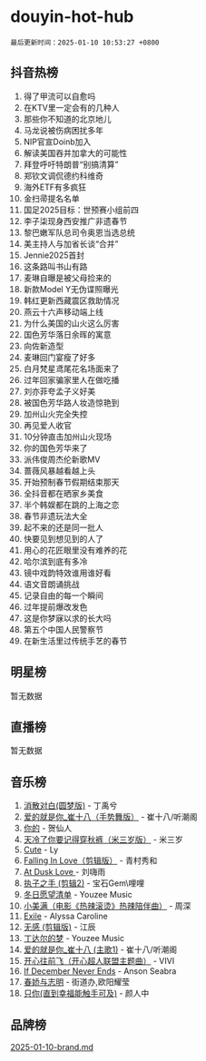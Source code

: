# douyin-hot-hub

`最后更新时间：2025-01-10 10:53:27 +0800`

## 抖音热榜

1. 得了甲流可以自愈吗
1. 在KTV里一定会有的几种人
1. 那些你不知道的北京地儿
1. 马龙说被伤病困扰多年
1. NIP官宣Doinb加入
1. 解读美国吞并加拿大的可能性
1. 拜登呼吁特朗普“别搞清算”
1. 郑钦文调侃德约科维奇
1. 海外ETF有多疯狂
1. 金扫帚提名名单
1. 国足2025目标：世预赛小组前四
1. 李子柒现身西安推广非遗春节
1. 黎巴嫩军队总司令奥恩当选总统
1. 美主持人与加省长谈“合并”
1. Jennie2025首封
1. 这条路叫书山有路
1. 麦琳自曝是被父母捡来的
1. 新款Model Y无伪谍照曝光
1. 韩红更新西藏震区救助情况
1. 燕云十六声移动端上线
1. 为什么美国的山火这么厉害
1. 国色芳华落日余晖的寓意
1. 向佐新造型
1. 麦琳回门宴瘦了好多
1. 白月梵星鸢尾花名场面来了
1. 过年回家骗家里人在做吃播
1. 刘亦菲夸孟子义好美
1. 被国色芳华路人妆造惊艳到
1. 加州山火完全失控
1. 再见爱人收官
1. 10分钟直击加州山火现场
1. 你的国色芳华来了
1. 派伟俊周杰伦新歌MV
1. 蔷薇风暴越看越上头
1. 开始预制春节假期结束那天
1. 全抖音都在晒家乡美食
1. 半个韩娱都在跳的上海之恋
1. 春节非遗玩法大全
1. 起不来的还是同一批人
1. 快要见到想见到的人了
1. 用心的花匠眼里没有难养的花
1. 哈尔滨到底有多冷
1. 镜中戏韵特效谁用谁好看
1. 语文音朗诵挑战
1. 记录自由的每一个瞬间
1. 过年提前爆改发色
1. 这是你梦寐以求的长大吗
1. 第五个中国人民警察节
1. 在新生活里过传统手艺的春节

## 明星榜

暂无数据

## 直播榜

暂无数据

## 音乐榜

1. [消散对白(圆梦版)](https://sf5-hl-cdn-tos.douyinstatic.com/obj/tos-cn-ve-2774/og4jB5I5IizzoZVAAAzWgBMAsMDWoArfwBOiFs) - 丁禹兮
1. [爱的就是你_崔十八（手势舞版）](https://sf5-hl-cdn-tos.douyinstatic.com/obj/tos-cn-ve-2774/oApB2AigNyB4sTw7JhBOikMAf0oDJzMWBuIrgm) - 崔十八/听潮阁
1. [你的](https://sf5-hl-cdn-tos.douyinstatic.com/obj/tos-cn-ve-2774/oYuIeKf42jB7sEV6B2upMdpYAgfrQWj0FeRegh) - 贺仙人
1. [天冷了你要记得穿秋裤（米三岁版）](https://sf5-hl-cdn-tos.douyinstatic.com/obj/tos-cn-ve-2774/oQlIwVIDWiZ6BQilAorS7MA0AgCkQDvcZAdm1) - 米三岁
1. [Cute](https://sf5-hl-cdn-tos.douyinstatic.com/obj/tos-cn-ve-2774/o4IbIzHWKAAB4wsS5qMBRiiAlEBGTpQRNfFvuo) - Ly
1. [Falling In Love（剪辑版）](https://sf5-hl-cdn-tos.douyinstatic.com/obj/tos-cn-ve-2774/o8ajpA8zzgBPahbBIO8AcKGBLJezFCRd1wfP9f) - 青村秀和
1. [ At Dusk  Love ](https://sf5-hl-cdn-tos.douyinstatic.com/obj/tos-cn-ve-2774/o8CrpCf5CaYgI4ZrtQgMQAFEfuGqNnRSDQAPBc) - 刘嗨雨
1. [执子之手 (剪辑2)](https://sf5-hl-cdn-tos.douyinstatic.com/obj/tos-cn-ve-2774/oUoZLQjCc31XzqsBnBQUNgeKtYPBcgbFDwtfcu) - 宝石Gem\哩哩
1. [冬日愿望清单](https://sf5-hl-cdn-tos.douyinstatic.com/obj/tos-cn-ve-2774/oIIgUOeamCFCVAzxN6MFRLIBlLGpUqQxeeHrLE) - Youzee Music
1. [小美满（电影《热辣滚烫》热辣陪伴曲）](https://sf5-hl-cdn-tos.douyinstatic.com/obj/tos-cn-ve-2774/o0GAn2lSgfZIDUgtevCGDQYnFg4CwnrBaxbTZL) - 周深
1. [Exile](https://sf5-hl-cdn-tos.douyinstatic.com/obj/tos-cn-ve-2774/oYj4gAQTknKE3WW0Je8KGmQ7z1cA4FefwtbufD) - Alyssa Caroline
1. [无感 (剪辑版)](https://sf5-hl-cdn-tos.douyinstatic.com/obj/tos-cn-ve-2774/o0eIsUzJBDlQaQFC5OFlgbMEZC1TFYBftOBn6p) - 江辰
1. [丁达尔的梦](https://sf5-hl-cdn-tos.douyinstatic.com/obj/tos-cn-ve-2774/oMU3WirUZBVQkAC9ccG5P2IQirziZM2RTInUY) - Youzee Music
1. [爱的就是你_崔十八 (主歌1)](https://sf5-hl-cdn-tos.douyinstatic.com/obj/tos-cn-ve-2774/oI5BO5DhFZ6UTcNCnZaOCBLtZ7WIMQGfgnXf5E) - 崔十八/听潮阁
1. [开心往前飞（开心超人联盟主题曲）](https://sf6-cdn-tos.douyinstatic.com/obj/tos-cn-ve-2774/9d8fb7c82cf1421fb93a9fe925275e0a) - VIVI
1. [If December Never Ends](https://sf5-hl-cdn-tos.douyinstatic.com/obj/tos-cn-ve-2774/oY1IQMoTgCFIBg8RZifyqlBBt1UFgitTYmxeOS) - Anson Seabra
1. [春娇与志明](https://sf5-hl-cdn-tos.douyinstatic.com/obj/tos-cn-ve-2774/e530d8fceb7044b39707d7f9ff54add1) - 街道办,欧阳耀莹
1. [只你(直到幸福能触手可及)](https://sf5-hl-cdn-tos.douyinstatic.com/obj/tos-cn-ve-2774/o0lBkRDzFTeaVSUz3ZZSCBVtZ5DIMQGfgmEAuE) - 颜人中

## 品牌榜

[2025-01-10-brand.md](2025-01-10-brand.md)
